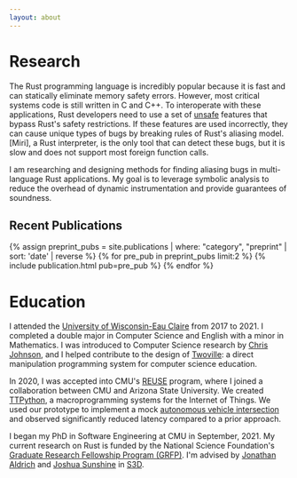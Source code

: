 ```yaml
---
layout: about
---
```

# Research
The Rust programming language is incredibly popular because it is fast and can statically eliminate memory safety errors. However, most critical systems code is still written in C and C++. To interoperate with these applications, Rust developers need to use a set of [unsafe](https://doc.rust-lang.org/book/ch19-01-unsafe-rust.html) features that bypass Rust's safety restrictions. If these features are used incorrectly, they can cause unique types of bugs by breaking rules of Rust's aliasing model. [Miri], a Rust interpreter, is the only tool that can detect these bugs, but it is slow and does not support most foreign function calls.

I am researching and designing methods for finding aliasing bugs in multi-language Rust applications. My goal is to leverage symbolic analysis to reduce the overhead of dynamic instrumentation and provide guarantees of soundness.

## Recent Publications
{% assign preprint_pubs = site.publications | where: "category", "preprint" | sort: 'date' | reverse %}
{% for pre_pub in preprint_pubs limit:2 %}
{% include publication.html pub=pre_pub %}
{% endfor %}

# Education
I attended the [University of Wisconsin-Eau Claire](https://www.uwec.edu/) from 2017 to 2021. I completed a double major in Computer Science and English with a minor in Mathematics. I was introduced to Computer Science research by [Chris Johnson](https://www.jmu.edu/cise/cs/people/faculty-staff/johnson-chris.shtml), and I helped contribute to the design of [Twoville](https://twodee.org/twoville/plateau-2024/): a direct manipulation programming system for computer science education.

In 2020, I was accepted into CMU's [REUSE](https://www.cmu.edu/scs/s3d/reuse/Research/index.html) program, where I joined a collaboration between CMU and Arizona State University. We created [TTPython](http://ccsg.ece.cmu.edu/ttpython/index.html), a macroprogramming systems for the Internet of Things. We used our prototype to implement a mock [autonomous vehicle intersection](https://news.asu.edu/20210716-connected-autonomous-vehicles-make-intersections-safer) and observed significantly reduced latency compared to a prior approach.

I began my PhD in Software Engineering at CMU in September, 2021. My current research on Rust is funded by the National Science Foundation's [Graduate Research Fellowship Program (GRFP)](https://www.nsfgrfp.org/). I'm advised by [Jonathan Aldrich](https://www.cs.cmu.edu/~aldrich/) and [Joshua Sunshine](https://www.cs.cmu.edu/~jssunshi/) in [S3D](https://s3d.cmu.edu/).